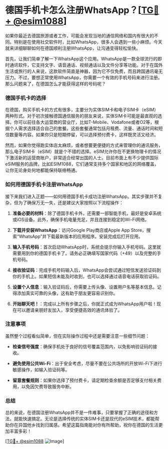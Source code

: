 # 德国手机卡怎么注册WhatsApp？[[TG💪+ @esim1088](https://t.me/s/esim1088)]

如果你最近去德国旅游或者工作，可能会发现当地的通信网络和国内有很大的不同。特别是在使用社交软件时，比如WhatsApp，很多人会遇到一些小麻烦。今天就来详细聊聊如何在德国顺利注册WhatsApp，让沟通变得轻松愉快。

首先，让我们简单了解一下WhatsApp这个应用。WhatsApp是一款全球流行的即时通讯软件，它支持文字、语音通话、视频通话以及文件分享等功能。对于在国外生活或旅行的人来说，这款软件简直是神器，因为它不仅免费，而且跨国通讯毫无压力。不过，要想正常使用WhatsApp，你需要一个有效的手机号码来进行注册。那么问题来了，在德国怎么才能获得这样的号码呢？

### 德国手机卡的选择

在德国，购买手机卡的方式有很多，主要分为实体SIM卡和电子SIM卡（eSIM）两种形式。对于初次接触德国通信服务的朋友来说，实体SIM卡可能是最直观的选择。你可以前往各大运营商的营业厅，比如T-Mobile、Vodafone或者O2等，根据个人需求选择适合自己的套餐。这些套餐通常包括月租费、流量、通话时间和短信数量等内容。如果你只是短期停留，可以选择预付费卡，这样既灵活又经济。

然而，如果你觉得跑实体店太麻烦，或者想要更便捷的方式来管理你的通讯服务，那么电子SIM卡（eSIM）就是个不错的选择。eSIM允许你在不更换物理卡的情况下激活新的运营商账户，非常适合经常出国的人士。目前市面上有不少提供国际eSIM服务的品牌，比如ESIM1088，它们通常支持多个国家和地区的网络覆盖，让你无论身处何地都能保持联络畅通。

### 如何用德国手机卡注册WhatsApp

接下来我们进入正题——如何用德国手机卡成功注册WhatsApp。其实步骤并不复杂，但为了确保万无一失，还是建议大家按照以下流程操作：

1. **准备必要的材料**：除了德国手机卡外，还需要一部智能手机，最好是安卓系统或iOS设备。此外，确保手机电量充足，并且连接到稳定的Wi-Fi网络。

2. **下载并安装WhatsApp**：访问Google Play商店或Apple App Store，搜索“WhatsApp”并下载最新版本的应用程序。安装完成后打开应用。

3. **输入手机号码**：首次启动WhatsApp时，系统会提示你输入手机号码。这里就需要用到你的德国手机卡了。请务必正确填写国家代码（+49）以及完整的手机号码。

4. **接收验证码**：完成手机号码输入后，WhatsApp会尝试通过短信发送验证码到你的手机上。如果短信未能及时收到，也可以选择通过语音电话获取验证码。

5. **设置个人信息**：输入验证码后，你需要上传头像、设置用户名等基本信息。记得添加真实可靠的头像，这有助于朋友更容易识别你。

6. **开始聊天吧！**：完成以上所有步骤之后，你就正式成为WhatsApp用户啦！现在可以邀请亲朋好友加入，享受便捷高效的通讯体验了。

### 注意事项

虽然整个过程看似简单，但在实际操作过程中还是需要注意一些细节问题：

- **检查信号强度**：确保手机处于良好的信号覆盖范围内，以免影响验证码的接收。
  
- **避免使用公共Wi-Fi**：出于安全考虑，尽量不要在公共场所的开放Wi-Fi下进行敏感操作，如输入验证码等。

- **留意套餐规则**：如果你选择了预付费卡，请定期检查余额是否足够支付相关费用，以免因欠费导致服务中断。

### 总结

总的来说，在德国注册WhatsApp并不是一件难事，只要掌握了正确的途径和方法，就能快速搞定。无论是选择传统的实体SIM卡还是现代的eSIM技术，都能帮助你在异国他乡找到归属感。希望这篇指南能对你有所帮助，祝你在德国的生活更加丰富多彩！

[[TG💪+ @esim1088](https://t.me/s/esim1088) ![Image](https://i.postimg.cc/4NQfJmqS/Snipaste-2025-05-13-00-14-12.png)]